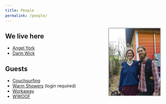 ```yaml
---
title: People
permalink: /people/
---
```



<img style="float: right; border: 2px solid #aaaaaa; border-radius: 4px; padding: 0px;" src="/assets/images/angel darin rainbow house 2019.png" width="33%" height="auto" alt="Angel and Darin in front of the rainbow house">


## We live here
- [Angel York](https://angelyork.com/)
- [Darin Wick](https://darinwick.com/)

## Guests
- [Couchsurfing](https://www.couchsurfing.com/people/rainbowhouse)
- [Warm Showers](https://www.warmshowers.org/users/nectarine) (login required)
- [Workaway](https://www.workaway.info/191485637641-en.html)
- [WWOOF](https://wwoofusa.org/farm/rainbow-house-gardens/)

